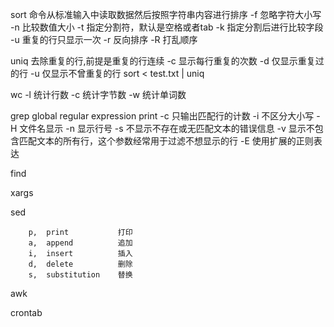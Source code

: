 sort
    命令从标准输入中读取数据然后按照字符串内容进行排序
    -f 忽略字符大小写
    -n 比较数值大小
    -t 指定分割符，默认是空格或者tab
    -k 指定分割后进行比较字段
    -u 重复的行只显示一次
    -r 反向排序
    -R 打乱顺序

uniq
    去除重复的行,前提是重复的行连续
    -c 显示每行重复的次数
    -d 仅显示重复过的行
    -u 仅显示不曾重复的行
        sort < test.txt | uniq

wc
    -l 统计行数
    -c 统计字节数
    -w 统计单词数

grep
    global regular expression print
    -c 只输出匹配行的计数
    -i 不区分大小写
    -H 文件名显示
    -n 显示行号
    -s 不显示不存在或无匹配文本的错误信息
    -v 显示不包含匹配文本的所有行，这个参数经常用于过滤不想显示的行
    -E 使用扩展的正则表达

find

xargs

sed

        p,  print           打印
        a,  append          追加
        i,  insert          插入
        d,  delete          删除
        s,  substitution    替换

awk

crontab